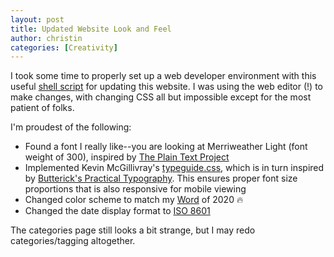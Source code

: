 ```yaml
---
layout: post
title: Updated Website Look and Feel
author: christin
categories: [Creativity]
---
```


I took some time to properly set up a web developer environment with this useful [shell script](https://github.com/monfresh/laptop) for updating this website. I was using the web editor (!) to make changes, with changing CSS all but impossible except for the most patient of folks.

I'm proudest of the following:
- Found a font I really like--you are looking at Merriweather Light (font weight of 300), inspired by [The Plain Text Project](https://plaintextproject.online/)
- Implemented Kevin McGillivray's [typeguide.css](https://github.com/kmcgillivray/typeguide.css), which is in turn inspired by [Butterick's Practical Typography](https://practicaltypography.com). This ensures proper font size proportions that is also responsive for mobile viewing
- Changed color scheme to match my [Word](https://christinchong.com/word) of 2020 🔥
- Changed the date display format to [ISO 8601](https://xkcd.com/1179)

The categories page still looks a bit strange, but I may redo categories/tagging altogether.